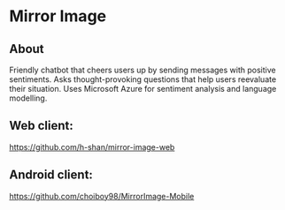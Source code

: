 # Mirror Image

## About

Friendly chatbot that cheers users up by sending messages with positive sentiments. Asks thought-provoking questions that help users reevaluate their situation. Uses Microsoft Azure for sentiment analysis and language modelling.


## Web client:
https://github.com/h-shan/mirror-image-web

## Android client:
https://github.com/choiboy98/MirrorImage-Mobile

